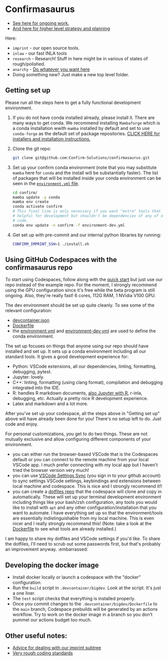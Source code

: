 # Confirmasaurus

- [See here for ongoing work.](https://github.com/orgs/Confirm-Solutions/projects/1/views/1)
- [And here for higher level strategy and planning](https://docs.google.com/document/d/1XhVMvYwWAb-27SIsYVME5pClfd-cnSDZxQh-3xJrrJ8/edit)

Here:
- `imprint` - our open source tools.
- `inlaw` - our fast INLA tools
- `research` - Research! Stuff in here might be in various of states of rough/polished.
- `anarchy` - [Do whatever you want here](anarchy/README.md)
- Doing something new? Just make a new top level folder.

## Getting set up

Please run all the steps here to get a fully functional development environment.

1. If you do not have conda installed already, please install it. There are
   many ways to get conda. We recommend installing `Mambaforge` which is a
   conda installation wwith `mamba` installed by default and set to use
   `conda-forge` as the default set of package repositories. [CLICK HERE for
   installers and installation
   instructions.](https://github.com/conda-forge/miniforge#mambaforge)
2. Clone the git repo:

    ```bash
    git clone git@github.com:Confirm-Solutions/confirmasaurus.git
    ```
3. Set up your confirm conda environment (note that you may substitute `mamba`
   here for `conda` and the install will be substantially faster). The list of
   packages that will be installed inside your conda environment can be seen in
   the [`environment.yml` file](environment.yml).

    ```bash
    cd confirm/
    mamba update -y conda
    mamba env create
    conda activate confirm
    # This final line is only necessary if you want "extra" tools that are
    # helpful for development but shouldn't be dependencies of any of our main
    # code.
    conda env update -n confirm -f environment-dev.yml
    ```
4. Get set up with pre-commit and our internal python libraries by running:

    ```bash
    CONFIRM_IMPRINT_SSH=1 ./install.sh
    ```


## Using GitHub Codespaces with the confirmasaurus repo

To start using Codespaces, follow along with the [quick start](https://docs.github.com/en/codespaces/getting-started/quickstart) but just use our repo instead of the example repo. For the moment, I strongly recommend using the GPU configuration since it's free while the beta program is still ongoing. Also, they're really fast! 6 cores, 112G RAM, 1 NVidia V100 GPU.

The dev environment should be set up quite cleanly. To see some of the relevant configuration:
- [devcontainer.json](.devcontainer/devcontainer.json)
- [Dockerfile](.devcontainer/Dockerfile)
- the [environment.yml](environment.yml) and [environment-dev.yml](environment-dev.yml) are used to define the conda environment.

The set up focuses on things that anyone using our repo should have installed and set up. It sets up a conda environment including all our standard tools. It gives a good development experience for:
- Python: VSCode extensions, all our dependencies, linting, formatting, debugging, pytest.
- Jupyter: lovely.
- C++: linting, formatting (using clang format), compilation and debugging integrated into the IDE.
- R: handles R markdown documents, [also Jupyter with R](https://stackoverflow.com/a/67320274/3817027), r-inla, debugging, etc. Actually a pretty nice R development experience. 
- Latex and markdown and a lot more.

After you've set up your codespace, all the steps above in "Getting set up" above will have already been done for you! There's no setup left to do. Just code and enjoy.

For personal customizations, you get to do two things. These are not mutually exclusive and allow configuring different components of your environment.
- you can either run the browser-based VSCode that is the Codespaces default or you can connect to the remote machine from your local VSCode app. I much prefer connecting with my local app but I haven't tried the browser version very much! 
- you can use [VSCode Settings Sync](https://docs.github.com/en/codespaces/customizing-your-codespace/personalizing-github-codespaces-for-your-account#settings-sync) (you sign in to your github account) to sync settings VSCode settings, keybindings and extensions between local machine and codespace. This is nice and I strongly recommend it!!
- you can create a [dotfiles repo](https://docs.github.com/en/codespaces/customizing-your-codespace/personalizing-github-codespaces-for-your-account#dotfiles) that the codespace will clone and copy in automatically. These will set up your terminal development environment including things like your bash/zsh configuration, any tools you would like to install with `apt` and any other configuration/installation that you want to automate. I have everything set up so that the environment/tools are essentially indistinguishable from my local machine. This is even nicer and I really strongly recommend this! (Note: take a look at the [Dockerfile](.devcontainer/Dockerfile) to see what tools are already installed.)

I am happy to share my dotfiles and VSCode settings if you'd like. To share the dotfiles, I'll need to scrub out some passwords first, but that's probably an improvement anyway. :embarrassed:

## Developing the docker image

- Install docker locally or launch a codespace with the "docker" configuration.
- Run the `build` script in `.devcontainer/bigdev`. Look at the script. It's just a one liner.
- The `test` script checks that everything is installed properly.
- Once you commit changes to the `.devcontainer/bigdev/Dockerfile` to the `main` branch, Codespace
  prebuilds will be generated by an actions workflow. Try to work on the docker
  image in a branch so you don't pummel our actions budget too much.
## Other useful notes:

- [Advice for dealing with our imprint subtree](./docs/GitSubtree.md)
- [Very rough coding standards](./docs/standards.md)